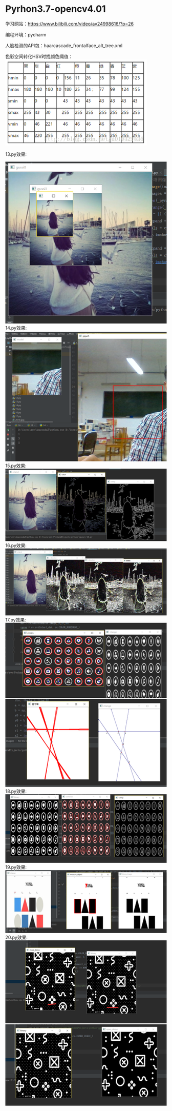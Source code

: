 # Pyrhon3.7-opencv4.01
学习网站：https://www.bilibili.com/video/av24998616/?p=26

编程环境：pycharm

人脸检测的API包：haarcascade_frontalface_alt_tree.xml

色彩空间转化HSV时找颜色阈值：
![avatar](2018.jpg)


13.py效果:


![avatar](13.png)
14.py效果:
![avatar](14.png)
15.py效果:
![avatar](15.png)
16.py效果:
![avatar](16.png)
17.py效果:
![avatar](17.png)
![avatar](17.1.png)
18.py效果:
![avatar](18.png)
19.py效果:
![avatar](19.png)
20.py效果:
![avatar](20.png)
![avatar](20.1.png)


